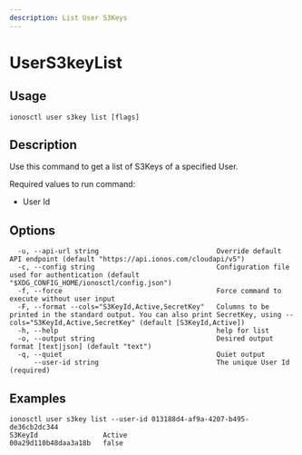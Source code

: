 ```yaml
---
description: List User S3Keys
---
```


# UserS3keyList

## Usage

```text
ionosctl user s3key list [flags]
```

## Description

Use this command to get a list of S3Keys of a specified User.

Required values to run command:

* User Id

## Options

```text
  -u, --api-url string                             Override default API endpoint (default "https://api.ionos.com/cloudapi/v5")
  -c, --config string                              Configuration file used for authentication (default "$XDG_CONFIG_HOME/ionosctl/config.json")
  -f, --force                                      Force command to execute without user input
  -F, --format --cols="S3KeyId,Active,SecretKey"   Columns to be printed in the standard output. You can also print SecretKey, using --cols="S3KeyId,Active,SecretKey" (default [S3KeyId,Active])
  -h, --help                                       help for list
  -o, --output string                              Desired output format [text|json] (default "text")
  -q, --quiet                                      Quiet output
      --user-id string                             The unique User Id (required)
```

## Examples

```text
ionosctl user s3key list --user-id 013188d4-af9a-4207-b495-de36cb2dc344 
S3KeyId                Active
00a29d110b48daa3a18b   false
```

